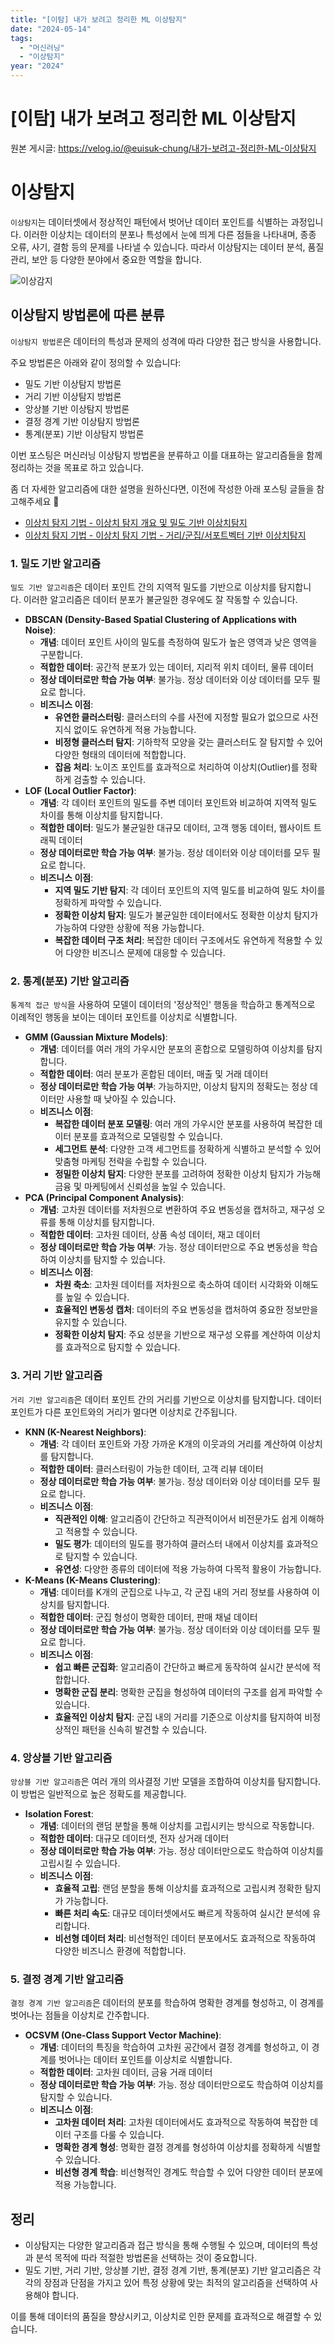 ```yaml
---
title: "[이탐] 내가 보려고 정리한 ML 이상탐지"
date: "2024-05-14"
tags:
  - "머신러닝"
  - "이상탐지"
year: "2024"
---
```


# [이탐] 내가 보려고 정리한 ML 이상탐지

원본 게시글: https://velog.io/@euisuk-chung/내가-보려고-정리한-ML-이상탐지



이상탐지
====

`이상탐지`는 데이터셋에서 정상적인 패턴에서 벗어난 데이터 포인트를 식별하는 과정입니다. 이러한 이상치는 데이터의 분포나 특성에서 눈에 띄게 다른 점들을 나타내며, 종종 오류, 사기, 결함 등의 문제를 나타낼 수 있습니다. 따라서 이상탐지는 데이터 분석, 품질 관리, 보안 등 다양한 분야에서 중요한 역할을 합니다.

![이상감지](https://velog.velcdn.com/images/euisuk-chung/post/b932396e-e850-44f0-9712-ff78f366e221/image.png)

이상탐지 방법론에 따른 분류
---------------

`이상탐지 방법론`은 데이터의 특성과 문제의 성격에 따라 다양한 접근 방식을 사용합니다.  

주요 방법론은 아래와 같이 정의할 수 있습니다:

* 밀도 기반 이상탐지 방법론
* 거리 기반 이상탐지 방법론
* 앙상블 기반 이상탐지 방법론
* 결정 경계 기반 이상탐지 방법론
* 통계(분포) 기반 이상탐지 방법론

이번 포스팅은 머신러닝 이상탐지 방법론을 분류하고 이를 대표하는 알고리즘들을 함께 정리하는 것을 목표로 하고 있습니다.

좀 더 자세한 알고리즘에 대한 설명을 원하신다면, 이전에 작성한 아래 포스팅 글들을 참고해주세요 🤗

* [이상치 탐지 기법 - 이상치 탐지 개요 및 밀도 기반 이상치탐지](https://velog.io/@euisuk-chung/%EB%A8%B8%EC%8B%A0%EB%9F%AC%EB%8B%9D%EC%B0%A8%EC%9B%90%EC%B6%95%EC%86%8C-%EC%9D%B4%EC%83%81%EC%B9%98-%ED%83%90%EC%A7%80-%EA%B8%B0%EB%B2%95-%EB%B0%80%EB%8F%84%EA%B8%B0%EB%B0%98-%EC%9D%B4%EC%83%81%EC%B9%98-%ED%83%90%EC%A7%80)
* [이상치 탐지 기법 - 이상치 탐지 기법 - 거리/군집/서포트벡터 기반 이상치탐지](https://velog.io/@euisuk-chung/%EB%A8%B8%EC%8B%A0%EB%9F%AC%EB%8B%9D%EC%B0%A8%EC%9B%90%EC%B6%95%EC%86%8C-%EC%9D%B4%EC%83%81%EC%B9%98-%ED%83%90%EC%A7%80-%EA%B8%B0%EB%B2%95-%EA%B1%B0%EB%A6%AC%EA%B5%B0%EC%A7%91%EC%84%9C%ED%8F%AC%ED%8A%B8%EB%B2%A1%ED%84%B0-%EA%B8%B0%EB%B0%98-%EC%9D%B4%EC%83%81%EC%B9%98%ED%83%90%EC%A7%80)

### **1. 밀도 기반 알고리즘**

`밀도 기반 알고리즘`은 데이터 포인트 간의 지역적 밀도를 기반으로 이상치를 탐지합니다. 이러한 알고리즘은 데이터 분포가 불균일한 경우에도 잘 작동할 수 있습니다.

* **DBSCAN (Density-Based Spatial Clustering of Applications with Noise)**:
  + **개념**: 데이터 포인트 사이의 밀도를 측정하여 밀도가 높은 영역과 낮은 영역을 구분합니다.
  + **적합한 데이터**: 공간적 분포가 있는 데이터, 지리적 위치 데이터, 물류 데이터
  + **정상 데이터로만 학습 가능 여부**: 불가능. 정상 데이터와 이상 데이터를 모두 필요로 합니다.
  + **비즈니스 이점**:
    - **유연한 클러스터링**: 클러스터의 수를 사전에 지정할 필요가 없으므로 사전 지식 없이도 유연하게 적용 가능합니다.
    - **비정형 클러스터 탐지**: 기하학적 모양을 갖는 클러스터도 잘 탐지할 수 있어 다양한 형태의 데이터에 적합합니다.
    - **잡음 처리**: 노이즈 포인트를 효과적으로 처리하여 이상치(Outlier)를 정확하게 검출할 수 있습니다.
* **LOF (Local Outlier Factor)**:
  + **개념**: 각 데이터 포인트의 밀도를 주변 데이터 포인트와 비교하여 지역적 밀도 차이를 통해 이상치를 탐지합니다.
  + **적합한 데이터**: 밀도가 불균일한 대규모 데이터, 고객 행동 데이터, 웹사이트 트래픽 데이터
  + **정상 데이터로만 학습 가능 여부**: 불가능. 정상 데이터와 이상 데이터를 모두 필요로 합니다.
  + **비즈니스 이점**:
    - **지역 밀도 기반 탐지**: 각 데이터 포인트의 지역 밀도를 비교하여 밀도 차이를 정확하게 파악할 수 있습니다.
    - **정확한 이상치 탐지**: 밀도가 불균일한 데이터에서도 정확한 이상치 탐지가 가능하여 다양한 상황에 적용 가능합니다.
    - **복잡한 데이터 구조 처리**: 복잡한 데이터 구조에서도 유연하게 적용할 수 있어 다양한 비즈니스 문제에 대응할 수 있습니다.

### **2. 통계(분포) 기반 알고리즘**

`통계적 접근 방식`을 사용하여 모델이 데이터의 '정상적인' 행동을 학습하고 통계적으로 이례적인 행동을 보이는 데이터 포인트를 이상치로 식별합니다.

* **GMM (Gaussian Mixture Models)**:
  + **개념**: 데이터를 여러 개의 가우시안 분포의 혼합으로 모델링하여 이상치를 탐지합니다.
  + **적합한 데이터**: 여러 분포가 혼합된 데이터, 매출 및 거래 데이터
  + **정상 데이터로만 학습 가능 여부**: 가능하지만, 이상치 탐지의 정확도는 정상 데이터만 사용할 때 낮아질 수 있습니다.
  + **비즈니스 이점**:
    - **복잡한 데이터 분포 모델링**: 여러 개의 가우시안 분포를 사용하여 복잡한 데이터 분포를 효과적으로 모델링할 수 있습니다.
    - **세그먼트 분석**: 다양한 고객 세그먼트를 정확하게 식별하고 분석할 수 있어 맞춤형 마케팅 전략을 수립할 수 있습니다.
    - **정밀한 이상치 탐지**: 다양한 분포를 고려하여 정확한 이상치 탐지가 가능해 금융 및 마케팅에서 신뢰성을 높일 수 있습니다.
* **PCA (Principal Component Analysis)**:
  + **개념**: 고차원 데이터를 저차원으로 변환하여 주요 변동성을 캡처하고, 재구성 오류를 통해 이상치를 탐지합니다.
  + **적합한 데이터**: 고차원 데이터, 상품 속성 데이터, 재고 데이터
  + **정상 데이터로만 학습 가능 여부**: 가능. 정상 데이터만으로 주요 변동성을 학습하여 이상치를 탐지할 수 있습니다.
  + **비즈니스 이점**:
    - **차원 축소**: 고차원 데이터를 저차원으로 축소하여 데이터 시각화와 이해도를 높일 수 있습니다.
    - **효율적인 변동성 캡처**: 데이터의 주요 변동성을 캡처하여 중요한 정보만을 유지할 수 있습니다.
    - **정확한 이상치 탐지**: 주요 성분을 기반으로 재구성 오류를 계산하여 이상치를 효과적으로 탐지할 수 있습니다.

### **3. 거리 기반 알고리즘**

`거리 기반 알고리즘`은 데이터 포인트 간의 거리를 기반으로 이상치를 탐지합니다. 데이터 포인트가 다른 포인트와의 거리가 멀다면 이상치로 간주됩니다.

* **KNN (K-Nearest Neighbors)**:
  + **개념**: 각 데이터 포인트와 가장 가까운 K개의 이웃과의 거리를 계산하여 이상치를 탐지합니다.
  + **적합한 데이터**: 클러스터링이 가능한 데이터, 고객 리뷰 데이터
  + **정상 데이터로만 학습 가능 여부**: 불가능. 정상 데이터와 이상 데이터를 모두 필요로 합니다.
  + **비즈니스 이점**:
    - **직관적인 이해**: 알고리즘이 간단하고 직관적이어서 비전문가도 쉽게 이해하고 적용할 수 있습니다.
    - **밀도 평가**: 데이터의 밀도를 평가하여 클러스터 내에서 이상치를 효과적으로 탐지할 수 있습니다.
    - **유연성**: 다양한 종류의 데이터에 적용 가능하여 다목적 활용이 가능합니다.
* **K-Means (K-Means Clustering)**:
  + **개념**: 데이터를 K개의 군집으로 나누고, 각 군집 내의 거리 정보를 사용하여 이상치를 탐지합니다.
  + **적합한 데이터**: 군집 형성이 명확한 데이터, 판매 채널 데이터
  + **정상 데이터로만 학습 가능 여부**: 불가능. 정상 데이터와 이상 데이터를 모두 필요로 합니다.
  + **비즈니스 이점**:
    - **쉽고 빠른 군집화**: 알고리즘이 간단하고 빠르게 동작하여 실시간 분석에 적합합니다.
    - **명확한 군집 분리**: 명확한 군집을 형성하여 데이터의 구조를 쉽게 파악할 수 있습니다.
    - **효율적인 이상치 탐지**: 군집 내의 거리를 기준으로 이상치를 탐지하여 비정상적인 패턴을 신속히 발견할 수 있습니다.

### **4. 앙상블 기반 알고리즘**

`앙상블 기반 알고리즘`은 여러 개의 의사결정 기반 모델을 조합하여 이상치를 탐지합니다. 이 방법은 일반적으로 높은 정확도를 제공합니다.

* **Isolation Forest**:
  + **개념**: 데이터의 랜덤 분할을 통해 이상치를 고립시키는 방식으로 작동합니다.
  + **적합한 데이터**: 대규모 데이터셋, 전자 상거래 데이터
  + **정상 데이터로만 학습 가능 여부**: 가능. 정상 데이터만으로도 학습하여 이상치를 고립시킬 수 있습니다.
  + **비즈니스 이점**:
    - **효율적 고립**: 랜덤 분할을 통해 이상치를 효과적으로 고립시켜 정확한 탐지가 가능합니다.
    - **빠른 처리 속도**: 대규모 데이터셋에서도 빠르게 작동하여 실시간 분석에 유리합니다.
    - **비선형 데이터 처리**: 비선형적인 데이터 분포에서도 효과적으로 작동하여 다양한 비즈니스 환경에 적합합니다.

### **5. 결정 경계 기반 알고리즘**

`결정 경계 기반 알고리즘`은 데이터의 분포를 학습하여 명확한 경계를 형성하고, 이 경계를 벗어나는 점들을 이상치로 간주합니다.

* **OCSVM (One-Class Support Vector Machine)**:
  + **개념**: 데이터의 특징을 학습하여 고차원 공간에서 결정 경계를 형성하고, 이 경계를 벗어나는 데이터 포인트를 이상치로 식별합니다.
  + **적합한 데이터**: 고차원 데이터, 금융 거래 데이터
  + **정상 데이터로만 학습 가능 여부**: 가능. 정상 데이터만으로도 학습하여 이상치를 탐지할 수 있습니다.
  + **비즈니스 이점**:
    - **고차원 데이터 처리**: 고차원 데이터에서도 효과적으로 작동하여 복잡한 데이터 구조를 다룰 수 있습니다.
    - **명확한 경계 형성**: 명확한 결정 경계를 형성하여 이상치를 정확하게 식별할 수 있습니다.
    - **비선형 경계 학습**: 비선형적인 경계도 학습할 수 있어 다양한 데이터 분포에 적용 가능합니다.

정리
--

* 이상탐지는 다양한 알고리즘과 접근 방식을 통해 수행될 수 있으며, 데이터의 특성과 분석 목적에 따라 적절한 방법론을 선택하는 것이 중요합니다.
* 밀도 기반, 거리 기반, 앙상블 기반, 결정 경계 기반, 통계(분포) 기반 알고리즘은 각각의 장점과 단점을 가지고 있어 특정 상황에 맞는 최적의 알고리즘을 선택하여 사용해야 합니다.

이를 통해 데이터의 품질을 향상시키고, 이상치로 인한 문제를 효과적으로 해결할 수 있습니다.

